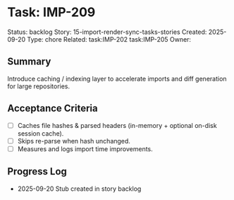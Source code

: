 # Task: IMP-209
Status: backlog
Story: 15-import-render-sync-tasks-stories
Created: 2025-09-20
Type: chore
Related: task:IMP-202 task:IMP-205
Owner:

## Summary
Introduce caching / indexing layer to accelerate imports and diff generation for large repositories.

## Acceptance Criteria
- [ ] Caches file hashes & parsed headers (in-memory + optional on-disk session cache).
- [ ] Skips re-parse when hash unchanged.
- [ ] Measures and logs import time improvements.

## Progress Log
- 2025-09-20 Stub created in story backlog
